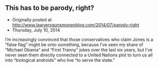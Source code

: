 ## This has to be parody, right?

 * Originally posted at http://www.lawyersgunsmoneyblog.com/2014/07/parody-right
 * Thursday, July 10, 2014

I’m increasingly convinced that those conservatives who claim Jones is a “false flag” might be onto something, because I’ve seen my share of “Michael Obama” and “First Tranny” jokes over the last six years, but I’ve never seen them directly connected to a United Nations plot to turn us all into “biological androids” who live “to serve the state.”